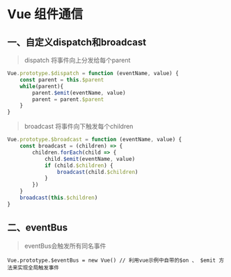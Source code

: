 # Vue 组件通信

## 一、自定义dispatch和broadcast

> dispatch 将事件向上分发给每个parent

```javascript
Vue.prototype.$dispatch = function (eventName, value) {
    const parent = this.$parent
    while(parent){
        parent.$emit(eventName, value)
        parent = parent.$parent
    }
}
```

> broadcast 将事件向下触发每个children

```JavaScript
Vue.prototype.$broadcast = function (eventName, value) {
    const broadcast = (children) => {
        children.forEach(child => {
            child.$emit(eventName, value)
            if (child.$children) {
                broadcast(child.$children)
            }
        })
    }
    broadcast(this.$children)
}
```

## 二、eventBus

> eventBus会触发所有同名事件

```
Vue.prototype.$eventBus = new Vue() // 利用vue示例中自带的$on 、 $emit 方法来实现全局触发事件
```

